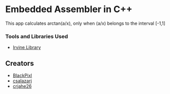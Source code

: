 # Embedded Assembler in C++

This app calculates arctan(a/x), only when (a/x) belongs to the interval [-1,1]

### Tools and Libraries Used

* [Irvine Library](http://asmirvine.com/)

## Creators

* [BlackPixl](https://github.com/BlackPixl)
* [csalazarj](https://github.com/csalazarj)
* [crjahe26](https://github.com/crjahe26)
